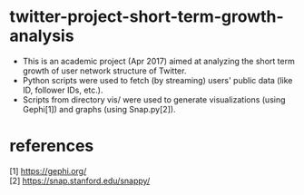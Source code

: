 # twitter-project-short-term-growth-analysis
* This is an academic project (Apr 2017) aimed at analyzing the short term growth of user network structure of Twitter. 
* Python scripts were used to fetch (by streaming) users' public data (like ID, follower IDs, etc.). 
* Scripts from directory vis/ were used to generate visualizations (using Gephi[1]) and graphs (using Snap.py[2]).

# references
[1] https://gephi.org/ \
[2] https://snap.stanford.edu/snappy/
